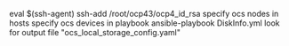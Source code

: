 eval $(ssh-agent)
ssh-add /root/ocp43/ocp4_id_rsa
specify ocs nodes in hosts
specify ocs devices in playbook
ansible-playbook DiskInfo.yml
look for output file "ocs_local_storage_config.yaml" 
